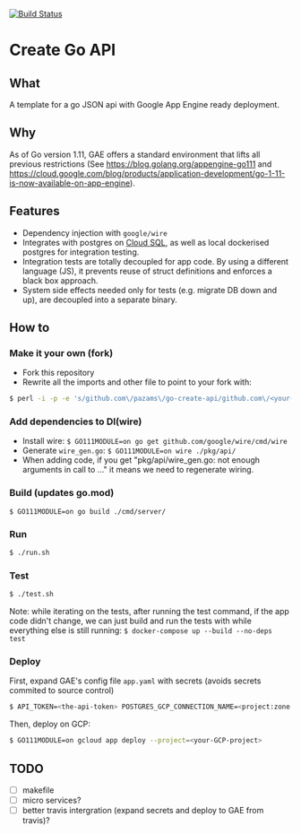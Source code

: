 [![Build Status](https://travis-ci.com/pazams/go-create-api.svg?branch=master)](https://travis-ci.com/pazams/go-create-api)

# Create Go API

## What
A template for a go JSON api with Google App Engine ready deployment.

## Why
As of Go version 1.11, GAE offers a standard environment that lifts all previous restrictions (See https://blog.golang.org/appengine-go111 and https://cloud.google.com/blog/products/application-development/go-1-11-is-now-available-on-app-engine).

## Features
- Dependency injection with `google/wire`
- Integrates with postgres on [Cloud SQL](https://cloud.google.com/sql/), as well as local dockerised postgres for integration testing.
- Integration tests are totally decoupled for app code. By using a different language (JS), it prevents reuse of struct definitions and enforces a black box approach.
- System side effects needed only for tests (e.g. migrate DB down and up), are decoupled into a separate binary.

## How to

### Make it your own (fork)
- Fork this repository
- Rewrite all the imports and other file to point to your fork with:
```bash
$ perl -i -p -e 's/github.com\/pazams\/go-create-api/github.com\/<your-gh-handle>\/<your-repo-name>/g' **/*.*
```

### Add dependencies to DI(wire)
- Install wire: `$ GO111MODULE=on go get github.com/google/wire/cmd/wire`
- Generate `wire_gen.go`: `$ GO111MODULE=on wire ./pkg/api/`
- When adding code, if you get "pkg/api/wire_gen.go: not enough arguments in call to ..." it means we need to regenerate wiring.

### Build (updates go.mod)
`$ GO111MODULE=on go build ./cmd/server/`

### Run
```bash 
$ ./run.sh
```

### Test
```bash 
$ ./test.sh
```
Note: while iterating on the tests, after running the test command, if the app code didn't change, we can just build and run the tests with while everything else is still running: `$ docker-compose up --build --no-deps test`

### Deploy
First, expand GAE's config file `app.yaml` with secrets (avoids secrets commited to source control)
```bash
$ API_TOKEN=<the-api-token> POSTGRES_GCP_CONNECTION_NAME=<project:zone:instance> POSTGRES_PASSWORD=<the-password> envsubst < "app-subst.yaml" > "app.yaml"
```

Then, deploy on GCP:
```bash
$ GO111MODULE=on gcloud app deploy --project=<your-GCP-project>
```

## TODO
- [ ] makefile
- [ ] micro services?
- [ ] better travis intergration (expand secrets and deploy to GAE from travis)?
